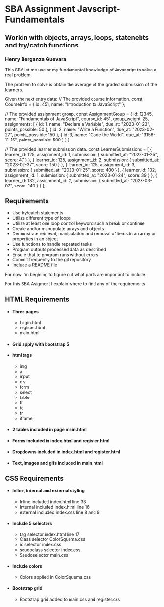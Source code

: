 # SBA Assignment Javscript-Fundamentals
## Workin with objects, arrays, loops, statenebts and try/catch functions
### Henry Berganza Guevara
This SBA let me use or my fundamental knowledge of Javascript to  solve
a real problem.  

The problem to solve is obtain the average of the graded submission of the learners.

Given the next entry data:
// The provided course information.
const CourseInfo = {
  id: 451,
  name: "Introduction to JavaScript"
};

// The provided assignment group.
const AssignmentGroup = {
  id: 12345,
  name: "Fundamentals of JavaScript",
  course_id: 451,
  group_weight: 25,
  assignments: [
    {
      id: 1,
      name: "Declare a Variable",
      due_at: "2023-01-23",
      points_possible: 50
    },
    {
      id: 2,
      name: "Write a Function",
      due_at: "2023-02-27",
      points_possible: 150
    },
    {
      id: 3,
      name: "Code the World",
      due_at: "3156-11-15",
      points_possible: 500
    }
  ]
};

// The provided learner submission data.
const LearnerSubmissions = [
  {
    learner_id: 125,
    assignment_id: 1,
    submission: {
      submitted_at: "2023-01-25",
      score: 47
    }
  },
  {
    learner_id: 125,
    assignment_id: 2,
    submission: {
      submitted_at: "2023-02-37",
      score: 150
    }
  },
  {
    learner_id: 125,
    assignment_id: 3,
    submission: {
      submitted_at: "2023-01-25",
      score: 400
    }
  },
  {
    learner_id: 132,
    assignment_id: 1,
    submission: {
      submitted_at: "2023-01-24",
      score: 39
    }
  },
  {
    learner_id: 132,
    assignment_id: 2,
    submission: {
      submitted_at: "2023-03-07",
      score: 140
    }
  }
];

## Requirements
- Use try/catch statements
- Utilize different type of loops
- Utilize at least one loop control keyword such a break or continue
- Create and/or manupulate arrays and objects
- Demonstrate retrieval, manipulation and removal of items in an array or properties in an object
- Use functions to handle repeated tasks
- Program outputs processed data as described
- Ensure that te program runs without errors
- Commit frequently to the git repository
- Include a README file







For now I'm begining to figure out what parts are important to include.  

For this SBA Asigment I explain where to find any of the requirements

## HTML Requirements
- #### Three pages
    - Login.html
    - register.html
    - main.html
- #### Grid apply with bootstrap 5
- #### html tags
    - img
    - a
    - input
    - div
    - form
    - select
    - table
    - th
    - td
    - tr
    - iframe
- #### 2 tables included in page main.html
- #### Forms included in index.html and register.html
- #### Dropdowns included in index.html and register.html
-  #### Text, images and gifs included in main.html

## CSS Requirements
-  #### Inline, internal and external styling
    - Inline included  index.html line 33
    - Internal included index.html line 16
    - external included index.css line 8 and 9
-  #### Include 5 selectors
    - tag selector index.html line 17
    - Class selector ColorSquema.css
    - id selector index.css
    - seudoclass selector index.css
    - Seudoselector main.css 
-  #### Include colors
    - Colors applied in ColorSquema.css 
-  #### Bootstrap grid
    - Bootstrap grid added to main.css and register.css